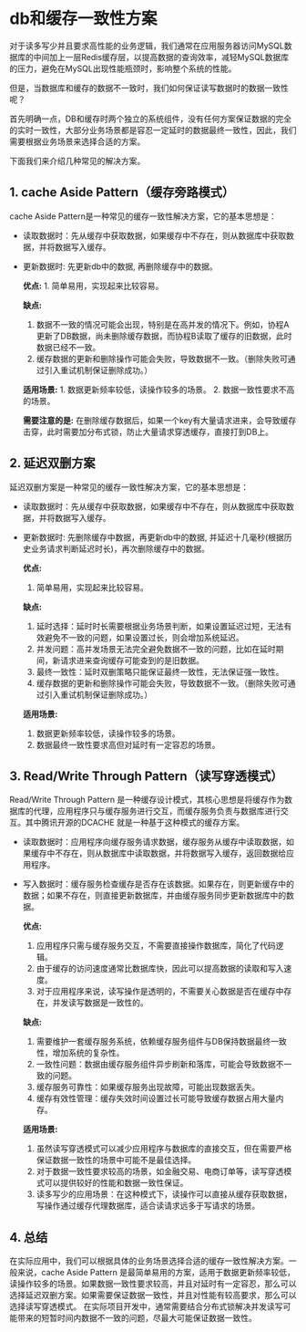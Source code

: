 # db和缓存一致性方案

对于读多写少并且要求高性能的业务逻辑，我们通常在应用服务器访问MySQL数据库的中间加上一层Redis缓存层，以提高数据的查询效率，减轻MySQL数据库的压力，避免在MySQL出现性能瓶颈时，影响整个系统的性能。

但是，当数据库和缓存的数据不一致时，我们如何保证读写数据时的数据一致性呢？

首先明确一点，DB和缓存时两个独立的系统组件，没有任何方案保证数据的完全的实时一致性，大部分业务场景都是容忍一定延时的数据最终一致性，因此，我们需要根据业务场景来选择合适的方案。

下面我们来介绍几种常见的解决方案。

## 1. cache Aside Pattern（缓存旁路模式）

cache Aside Pattern是一种常见的缓存一致性解决方案，它的基本思想是：

*   读取数据时：先从缓存中获取数据，如果缓存中不存在，则从数据库中获取数据，并将数据写入缓存。

*   更新数据时: 先更新db中的数据, 再删除缓存中的数据。

    **优点:**
    1\. 简单易用，实现起来比较容易。

    **缺点:**

    1.  数据不一致的情况可能会出现，特别是在高并发的情况下。例如，协程A更新了DB数据，尚未删除缓存数据，而协程B读取了缓存的旧数据，此时数据已经不一致。
    2.  缓存数据的更新和删除操作可能会失败，导致数据不一致。（删除失败可通过引入重试机制保证删除成功。）

    **适用场景:**
    1\. 数据更新频率较低，读操作较多的场景。
    2\. 数据一致性要求不高的场景。

    **需要注意的是:**
    在删除缓存数据后，如果一个key有大量请求进来，会导致缓存击穿，此时需要加分布式锁，防止大量请求穿透缓存，直接打到DB上。

## 2. 延迟双删方案

延迟双删方案是一种常见的缓存一致性解决方案，它的基本思想是：

*   读取数据时：先从缓存中获取数据，如果缓存中不存在，则从数据库中获取数据，并将数据写入缓存。

*   更新数据时: 先删除缓存中数据，再更新db中的数据, 并延迟十几毫秒(根据历史业务请求判断延迟时长)，再次删除缓存中的数据。

    **优点:**

    1.  简单易用，实现起来比较容易。

    **缺点:**

    1.  延时选择：延时时长需要根据业务场景判断，如果设置延迟过短，无法有效避免不一致的问题，如果设置过长，则会增加系统延迟。
    2.  并发问题：高并发场景无法完全避免数据不一致的问题，比如在延时期间，新请求进来查询缓存可能查到的是旧数据。
    3.  最终一致性：延时双删策略只能保证最终一致性，无法保证强一致性。
    4.  缓存数据的更新和删除操作可能会失败，导致数据不一致。（删除失败可通过引入重试机制保证删除成功。）

    **适用场景:**

    1.  数据更新频率较低，读操作较多的场景。
    2.  数据最终一致性要求高但对延时有一定容忍的场景。

## 3. Read/Write Through Pattern（读写穿透模式）

Read/Write Through Pattern 是一种缓存设计模式，其核心思想是将缓存作为数据库的代理，应用程序只与缓存服务进行交互，而缓存服务负责与数据库进行交互。其中腾讯开源的DCACHE 就是一种基于这种模式的缓存方案。

*   读取数据时：应用程序向缓存服务请求数据，缓存服务从缓存中读取数据，如果缓存中不存在，则从数据库中读取数据，并将数据写入缓存，返回数据给应用程序。
*   写入数据时：缓存服务检查缓存是否存在该数据。如果存在，则更新缓存中的数据；如果不存在，则直接更新数据库，并由缓存服务同步更新数据库中的数据‌。

    **优点:**

    1.  应用程序只需与缓存服务交互，不需要直接操作数据库，简化了代码逻辑。
    2.  由于缓存的访问速度通常比数据库快，因此可以提高数据的读取和写入速度。
    3.  对于应用程序来说，读写操作是透明的，不需要关心数据是否在缓存中存在，并发读写数据是一致性的。

    **缺点:**

    1.  需要维护一套缓存服务系统，依赖缓存服务组件与DB保持数据最终一致性，增加系统的复杂性。
    2.  ‌一致性问题‌：数据由缓存服务组件异步刷新和落库，可能会导致数据不一致的问题。
    3.  缓存服务可靠性：如果缓存服务出现故障，可能出现数据丢失。
    4.  缓存有效性管理：缓存失效时间设置过长可能导致缓存数据占用大量内存。

    **适用场景:**

    1.  虽然读写穿透模式可以减少应用程序与数据库的直接交互，但在需要严格保证数据一致性的场景中可能不是最佳选择。
    2.  对于数据一致性要求较高的场景，如金融交易、电商订单等，读写穿透模式可以提供较好的性能和数据一致性保证。
    3.  读多写少的应用场景‌：在这种模式下，读操作可以直接从缓存获取数据，写操作通过缓存代理数据库，适合读请求远多于写请求的场景。

## 4. 总结

在实际应用中，我们可以根据具体的业务场景选择合适的缓存一致性解决方案。一般来说，cache Aside Pattern 是最简单易用的方案，适用于数据更新频率较低，读操作较多的场景。如果数据一致性要求较高，并且对延时有一定容忍，那么可以选择延迟双删方案。如果需要保证数据一致性，并且对性能有较高要求，那么可以选择读写穿透模式。
在实际项目开发中，通常需要结合分布式锁解决并发读写可能带来的短暂时间内数据不一致的问题，尽最大可能保证数据一致性。
